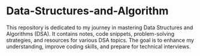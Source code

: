 # Data-Structures-and-Algorithm
This repository is dedicated to my journey in mastering Data Structures and Algorithms (DSA). It contains notes, code snippets, problem-solving strategies, and resources for various DSA topics. The goal is to enhance my understanding, improve coding skills, and prepare for technical interviews.
